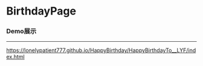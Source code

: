 # BirthdayPage

### Demo展示
---
https://lonelypatient777.github.io/HappyBirthday/HappyBirthdayTo__LYF/index.html


